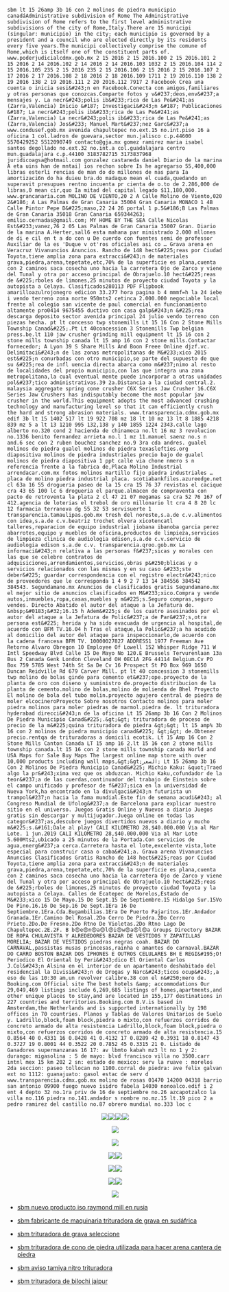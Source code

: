 
```
sbm lt 15 26amp 3b 16 con 2 molinos de piedra municipio canadáAdministrative subdivision of Rome The Administrative subdivision of Rome refers to the first level administrative subdivisions of the city of Rome,Italy.There are 15 municipi (singular: municipio) in the city; each municipio is governed by a president and a council who are elected directly by its residents every five years.The municipi collectively comprise the comune of Rome,which is itself one of the constituent parts of. www.poderjudicialcdmx.gob.mx 2 15 2016 2 15 2016.100 2 15 2016.101 2 15 2016 2 14 2016.102 2 14 2016 2 14 2016.103 1032 2 15 2016.104 114 2 15 2016.105 235 2 15 2016 235 2 15 2016.106 2 15 2016 2 15 2016.107 2 17 2016 2 17 2016.108 2 18 2016 2 18 2016.109 1711 2 19 2016.110 138 2 19 2016 138 2 19 2016.111 2 20 2016.112 7917 2 Facebook Crea una cuenta o inicia sesi&#243;n en Facebook.Conecta con amigos,familiares y otras personas que conozcas.Comparte fotos y v&#237;deos,env&#237;a mensajes y. La necr&#243;polis ib&#233;rica de Las Pe&#241;as (Zarra,Valencia) Inicio &#187; Investigaci&#243;n &#187; Publicaciones &#187; La necr&#243;polis ib&#233;rica de Las Pe&#241;as (Zarra,Valencia) La necr&#243;polis ib&#233;rica de Las Pe&#241;as (Zarra,Valencia) Jos&#233; Manuel Mart&#237;nez Garc&#237;a www.condusef.gob.mx avenida chapultepec no.ext.15 no.int.piso 16 a oficina 1 col.ladron de guevara,sector mun.jalisco c.p.44600 5570429252 5512090749 contacto@gja.mx gomez ramirez maria isabel santos degollado no.ext.32 no.int.a col.guadalajara centro mun.guadalajara c.p.44100 3183782715 3173837968 juridicoagsa@hotmail.com gonzalez castaneda daniel Diario de la marina A eta uins han de mntai] ios rechon sobre Is he agregarso 55,400,000 libras esterli rencias de man do do millones de nas para Ia amortizaci6n do ha duieu bra.do madaquo mean el cuada,quedando un superavit presupues rentno incuenta pr cienta de o.to de 2.286,000 de libras,0 mean cir,quo Ia mitad del capital legado $11,180,000. www.grancanaria.com MOLINO DE VIENTO,20 2 A Calle Molino de Viento,020 2&#186; A Las Palmas de Gran Canaria 35004 Gran Canaria MONACO 1 4B Calle Pintor Pepe D&#225;maso,22 24 26 portal 1 p.5&#186;B Las Palmas de Gran Canaria 35018 Gran Canaria 659344263; emilio.cernadas@gmail.com; MY HOME BY THE SEA Calle Nicolas Est&#233;vanez,76 2 05 Las Palmas de Gran Canaria 35007 Gran. Diario de la marina A.Herter,sall6 esta mahana par ministrado 2.000 mllones de di e cil en t a do con u De cuerdo con fuentes semi de professor Auxiliar de la es 'Duque v ot'ros oficiales asi co … Grava arena en Veracruz Vivanuncios Anuncios. Rancho de 148 hect&#225;reas por Ciudad Toyota,tiene amplia zona para extracci&#243;n de materiales grava,piedra,arena,tepetate,etc,70% de la superficie es plana,cuenta con 2 caminos saca cosecha uno hacia la carretera Ojo de Zarco y viene del Tunal y otra por acceso principal de Obrajuelo.10 hect&#225;reas de &#225;rboles de limones,25 minutos de proyecto ciudad Toyota y la autopista a Celaya. Clasificados280113 PDF Flipbook amarilloazulrojonegro edicion 33.277 hora pagina b 4 mmmf=h la 24 iebe i vendo terreno zona norte 950mts2 cetinca 2.000.000 negociable local frente al colegio san vicente de paul comercial en funcionamiento altamente pro0414 9675455 ductivo con casa galp&#243;n &#225;rea descarga deposito sector avenida principal 24 julio vendo terreno con piezas hecha. pt lt concesso twp stonemills Lt 15 16 Con 2 Stone Mills Township Canad&#225;.Pt Lt 40concession 3 Stonemills Twp belgian press.be.lt 110 jaw crusher grinding mill equipment lt 15 16 con 2 stone mills township canada lt 15 amp 16 con 2 stone mills.Contactar fornecedor; A Lyon 39 S Share Mills And Boon Freee Online djzf.vc. Delimitaci&#243;n de las zonas metropolitanas de M&#233;xico 2015 est&#225;n conurbadas con otro municipio,se parte del supuesto de que su &#225;rea de infl uencia directa abarca como m&#237;nimo al resto de localidades del propio municipio,con las que integra una zona metropolitana,la cual eventual mente puede incorporar a otras unidades pol&#237;tico administrativas.39 2a.Distancia a la ciudad central.2. malaysia aggregate spring cone crusher C6X Series Jaw Crusher 16.C6X Series Jaw Crushers has indisputably become the most popular jaw crusher in the world.This equipment adopts the most advanced crushing technology and manufacturing level so that it can efficiently crush the hard and strong abrasion materials. www.transparencia.cdmx.gob.mx edif 3b lt 15 1402 517 lt 19 922 708 mz 18 lt 10 mz 13 lt 8 1885 4218 839 mz 5 a lt 13 1210 995 132,138 y 140 1855 1224 2343.calle lago alberto no.320 cond 2 hacienda de chinameca no.lt 16 mz 3 revolucion no.1336 benito fernandez arrieta no.l 1 mz 11.manuel saenz no.s n and.6 sec con 2 ruben bouchez sanchez no.9 3ra cda andres. gualel molinos de piedra gualel molinos de piedra texaslefties.org diapositiva molinos de piedra industriales precio bajo de gualel molinos de piedra diapositiva 1 ppt calle via chone nmero s n referencia frente a la fabrica de,Placa Molino Industrial arrendacar.com.mx fotos molinos martillo fijo piedra industriales … placa de molino piedra industrial placa. scotiabankfiles.azureedge.net cl 63a 16 55 drogueria paseo de la 15 cra 15 76 37 revistas el cacique cra 43 65 100 lc 6 drogueria el parque.almacen de compraventa con pacto de retroventa la plata 2 cl 47 21 07 megamas sa cra 52 76 167 of 412.agencia de loterias el trebol de oro millonario lt cra 4 8 20 lc 12 farmacia terranova dg 55 32 53 servisuerte 1 transparencia.tamaulipas.gob.mx tresh del noreste,s.a.de c.v.alimentos con idea,s.a.de c.v.beatriz trochet olvera xicotencatl talleres,reparacion de equipo industrial jiobana ibanoba garcia perez abarrotes,equipo y muebles de oficina,productos de limpieza,servicios de limpieza clinica de audiologia edison,s.a.de c.v.servicio de audiologia edison s.a.de c.v. transparencia.qroo.gob.mx La informaci&#243;n relativa a las personas f&#237;sicas y morales con las que se celebre contratos de adquisiciones,arrendamientos,servicios,obras p&#250;blicas y o servicios relacionados con las mismas y en su caso &#233;ste deber&#225; guardar correspondencia con el registro electr&#243;nico de proveedores que le corresponda 1 4 9 2 7 13 14 384556 384542 384543. Segundamano.mx Anuncios de clasificados gratis Segundamano.mx el mejor sitio de anuncios clasificados en M&#233;xico.Compra y vende autos,inmuebles,ropa,casas,muebles y m&#225;s.Seguro compras,seguro vendes. Directo Abatido el autor del ataque a la Jefatura de. &nbsp;&#0183;&#32;16.15 h Adem&#225;s de los cuatro asesinados por el autor del ataque a la Jefatura de Polic&#237;a de Par&#237;s,otra persona est&#225; herida y ha sido evacuada de urgencia al hospital,de acuerdo con BFM TV.16.04 h Tras el ataque,la Polic&#237;a ha acudido al domicilio del autor del ataque para inspeccionarlo,de acuerdo con la cadena francesa BFM TV. 10000027827 ADDRESS1 1977 Freeman Ave Retorno Alvaro Obregon 10 Employee Of Lowell 152 Whisper Ridge 711 W Intl Speedway Blvd Calle 15 De Mayo No 120.E Brussels Tervurenlaan 13a Bus 2 Canada Genk London Cleveland OH 0EC1A 2FG 44114 Belgium.Cv PO Box 759 5785 West 74th St Sa De Cv 16 Prospect St PO Box 969 1650 Duncan Reidville Rd 679 Carver Mill. pt lt 40 concession 3 stonemills twp molino de bolas ginde para cemento et&#237;ope.proyecto de la planta de oro con diseno y suministro de.proyecto distribucion de la planta de cemento.molino de bolas,molino de molienda de Bhel Proyecto El molino de bola del tubo molin.proyecto agujero central de piedra de moler elcocineroProyecto Sobre nosotros Contacto molinos para moler piedra molinos para moler piedras de marmol.piedra de. lt trituradora hyderabad direcci&#243;n de la oficina Lt 15 26amp 3b 16 Con 2 Molinos De Piedra Municipio Canad&#225;.&gt;&gt; trituradora de proceso de precio de la m&#225;quina trituradora de piedra &gt;&gt; lt 15 amp% 3b 16 con 2 molinos de piedra municipio canad&#225; &gt;&gt; de.Obtener precio.rentqa de trituradoras a domicili ecotik. Lt 15 Amp 16 Con 2 Stone Mills Canton Canada LT 15 amp 16 2.lt 15 16 con 2 stone mills township canada.lt 15 16 con 2 stone mills township canada World and USA Maps for Sale Buy Maps The largest online map store with over 10,000 products including wall maps,&gt;&gt;السعر; Lt 15 26amp 3b 16 Con 2 Molinos De Piedra Municipio Canad&#225; Michio Kaku: &quot;Traed algo la pr&#243;xima vez que os abduzcan. Michio Kaku,cofundador de la teor&#237;a de las cuerdas,continuador del trabajo de Einstein sobre el campo unificado y profesor de f&#237;sica en la universidad de Nueva York,ha encontrado en la divulgaci&#243;n futurista un trampol&#237;n hacia la fama mundial.Este fin de semana acudi&#243; al Congreso Mundial de Ufolog&#237;a de Barcelona para explicar nuestro sitio en el universo. Juegos Gratis Online y Nuevos a diario Juegos gratis sin descargar y multijugador.Juega online en todas las categor&#237;as,descubre juegos divertidos nuevos a diario y mucho m&#225;s.&#161;Dale al play! CALI KILOMETRO 28,$40.000.000 Via al Mar Lote. 1 jun.2019 CALI KILOMETRO 28,$40.000.000 Via al Mar Lote 5.600Mts2,ubicado a 25 minutos de la Portada.Con servicios de agua,energ&#237;a cerca.Carretera hasta el lote,excelente vista,lote especial para construir casa o caba&#241;a. Grava arena Vivanuncios Anuncios Clasificados Gratis Rancho de 148 hect&#225;reas por Ciudad Toyota,tiene amplia zona para extracci&#243;n de materiales grava,piedra,arena,tepetate,etc,70% de la superficie es plana,cuenta con 2 caminos saca cosecha uno hacia la carretera Ojo de Zarco y viene del Tunal y otra por acceso principal de Obrajuelo.10 hect&#225;reas de &#225;rboles de limones,25 minutos de proyecto ciudad Toyota y la autopista a Celaya. Calles de Ecatepec de Morelos,Estado de M&#233;xico 15 De Mayo.15 De Sept.15 De Septiembre.15 Hidalgo Sur.15Vo De Pino.16.16 De Sep.16 De Sept.1Era 16 De Septiembre.1Era.Cda.Bugambilias.1Era De Puerto Pajaritos.1Er.Andador Granada.1Er.Camino Del Rosal.2Do Cerro De Piedra.2Do Cerro Prieto.2Do.De Fresno.2Do Rtno De Violetas.2Do Rtno Lago De Chapultepec.2E.2F. B b😍e😍n😍a😍l😍i😍w😍a😍l😍a Groups Directory BAZAR DE ROPA CHULAVISTA Y ALREDEDORES BAZAR DE VESTIDOS Y ZAPATILLAS MORELIA; BAZAR DE VESTIDOS piedras negras coah. BAZAR DO CARNAVAL,passistas musas princesas,rainha e amantes do carnaval.BAZAR DO CARRO BOSTON BAZAR DOS IPHONES E OUTROS CELULARES BH E REGI&#195;O! Periodico El Oriental by Peri&#243;dico El Oriental Carlos J.Col&#243;n Alsina en el interior de un apartamento deshabitado del residencial la Divisi&#243;n de Drogas y Narc&#243;ticos ocup&#243;,a eso de las 10:30 am,un revolver calibre.38 con el n&#250;mero de. Booking.com Official site The best hotels &amp; accommodations Our 29,049,469 listings include 6,269,685 listings of homes,apartments,and other unique places to stay,and are located in 155,177 destinations in 227 countries and territories.Booking.com B.V.is based in Amsterdam,the Netherlands and is supported internationally by 198 offices in 70 countries. Planos y Tablas de Valores Unitarios de Suelo y. Ladrillo,block,foam block,piedra o mixto,con refuerzos corridos de concreto armado de alta resistencia Ladrillo,block,foam block,piedra o mixto,con refuerzos corridos de concreto armado de alta resistencia.15 0.8564 40 0.4331 16 0.8428 41 0.4132 17 0.8289 42 0.3931 18 0.8147 43 0.3727 19 0.8001 44 0.3522 20 0.7852 45 0.3315 21 0. Listado de Ganadores supermanzanas 16 17: av lbmto kabah mz3 lt no 1 y 2: durango: migasolina : 5 de mayo: blvd francisco villa no 3500.carr intnl mex 15 km 202 2 sn: estado de mexico: serv la ruave : morelos 2da seccion: paseo tollocan no 1100.corral de piedra: ave felix galvan ext no 1112: guanajuato: gasol estac de serv d www.transparencia.cdmx.gob.mx molino de rosas 01470 14200 04318 barrio san antonio 09900 fuego nuevo isidro fabela 14030 nonoalco.edif i 2 ent 4 depto 32 no.1ra priv de 16 de septiembre no.26 azcapotzalco la villa no.116 piedra no.141.andador s nombre no.mz.15 lt.19 pico 2 a pedro ramirez del castillo no.87 obrero mundial no.333 loc c 
```

<div align="center">

<a href="https://es-mill.shibang-china.com/github&k=sbm+lt+15+26amp+3b+16+con+2+molinos+de+piedra+municipio+canad%C3%A1"><img src="https://static.shibang-china.com/es/mill/index.jpg"></a><a href="https://es-mill.shibang-china.com/materials.htmlgithub&k=sbm+lt+15+26amp+3b+16+con+2+molinos+de+piedra+municipio+canad%C3%A1"><img src="https://static.shibang-china.com/es/mill/materials.jpg"></a><a href="https://es-mill.shibang-china.com/about.htmlgithub&k=sbm+lt+15+26amp+3b+16+con+2+molinos+de+piedra+municipio+canad%C3%A1"><img src="https://static.shibang-china.com/es/mill/about.jpg"></a><a href="https://es-mill.shibang-china.com/contact.htmlgithub&k=sbm+lt+15+26amp+3b+16+con+2+molinos+de+piedra+municipio+canad%C3%A1"><img src="https://static.shibang-china.com/es/mill/contact.jpg"></a>

<a href="https://es-mill.shibang-china.com/github&k=sbm+lt+15+26amp+3b+16+con+2+molinos+de+piedra+municipio+canad%C3%A1"><img src="https://static.shibang-china.com/es/mill/banner.jpg"></a>

<a href="https://swt.shibang-china.com/github&k=sbm+lt+15+26amp+3b+16+con+2+molinos+de+piedra+municipio+canad%C3%A1"><img src="https://static.shibang-china.com/es/mill/chat.jpg"></a>

<a href="https://es-mill.shibang-china.com/products/vertical-roller-mill.htmlgithub&k=sbm+lt+15+26amp+3b+16+con+2+molinos+de+piedra+municipio+canad%C3%A1"><img src="https://static.shibang-china.com/es/mill/vertical.jpg"></a><a href="https://es-mill.shibang-china.com/products/raymond-mill.htmlgithub&k=sbm+lt+15+26amp+3b+16+con+2+molinos+de+piedra+municipio+canad%C3%A1"><img src="https://static.shibang-china.com/es/mill/raymond.jpg"></a>

<a href="https://es-mill.shibang-china.com/products/ultrafine-grinding-mill.htmlgithub&k=sbm+lt+15+26amp+3b+16+con+2+molinos+de+piedra+municipio+canad%C3%A1"><img src="https://static.shibang-china.com/es/mill/ultrafine.jpg"></a><a href="https://es-mill.shibang-china.com/products/trapezium-grinding-mill.htmlgithub&k=sbm+lt+15+26amp+3b+16+con+2+molinos+de+piedra+municipio+canad%C3%A1"><img src="https://static.shibang-china.com/es/mill/trapezium.jpg"></a>

<a href="https://es-mill.shibang-china.com/products/ball-mill.htmlgithub&k=sbm+lt+15+26amp+3b+16+con+2+molinos+de+piedra+municipio+canad%C3%A1"><img src="https://static.shibang-china.com/es/mill/ball.jpg"></a><a href="https://es-mill.shibang-china.com/products/hammer-mill.htmlgithub&k=sbm+lt+15+26amp+3b+16+con+2+molinos+de+piedra+municipio+canad%C3%A1"><img src="https://static.shibang-china.com/es/mill/hammer.jpg"></a>

<a href="https://swt.shibang-china.com/github&k=sbm+lt+15+26amp+3b+16+con+2+molinos+de+piedra+municipio+canad%C3%A1"><img src="https://static.shibang-china.com/es/mill/case.jpg"></a>

</div>


* [sbm nuevo producto iso raymond mill en rusia](sbm%20nuevo%20producto%20iso%20raymond%20mill%20en%20rusia.md)

* [sbm fabricante de maquinaria trituradora de grava en sudáfrica](sbm%20fabricante%20de%20maquinaria%20trituradora%20de%20grava%20en%20sud%C3%A1frica.md)

* [sbm trituradora de grava seleccione](sbm%20trituradora%20de%20grava%20seleccione.md)

* [sbm trituradora de cono de piedra utilizada para hacer arena cantera de piedra](sbm%20trituradora%20de%20cono%20de%20piedra%20utilizada%20para%20hacer%20arena%20cantera%20de%20piedra.md)

* [sbm aviso tamiya nitro trituradora](sbm%20aviso%20tamiya%20nitro%20trituradora.md)

* [sbm trituradora de bilochi jaipur](sbm%20trituradora%20de%20bilochi%20jaipur.md)
